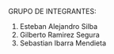 GRUPO DE INTEGRANTES:

1. Esteban Alejandro Silba
2. Gilberto Ramirez Segura
3. Sebastian Ibarra Mendieta
